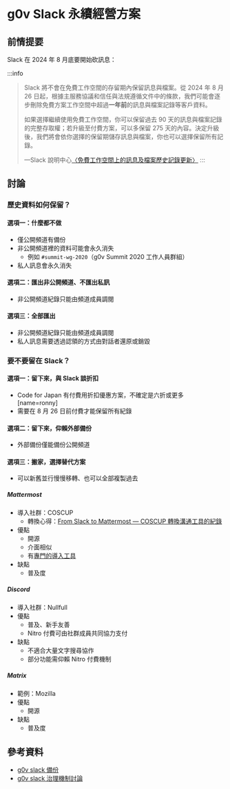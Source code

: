 # g0v Slack 永續經營方案

## 前情提要

Slack 在 2024 年 8 月底要開始砍訊息：

:::info
> Slack 將不會在免費工作空間的存留期內保留訊息與檔案。從 2024 年 8 月 26 日起，根據主服務協議和信任與法規遵循文件中的條款，我們可能會逐步刪除免費方案工作空間中超過**一年前**的訊息與檔案記錄等客戶資料。
>
> 如果選擇繼續使用免費工作空間，你可以保留過去 90 天的訊息與檔案記錄的完整存取權；若升級至付費方案，可以多保留 275 天的內容。決定升級後，我們將會依你選擇的保留期儲存訊息與檔案，你也可以選擇保留所有記錄。
>
> —Slack 說明中心[〈免費工作空間上的訊息及檔案歷史記錄更新〉](https://slack.com/intl/zh-tw/help/articles/29414264463635-%E5%85%8D%E8%B2%BB%E5%B7%A5%E4%BD%9C%E7%A9%BA%E9%96%93%E4%B8%8A%E7%9A%84%E8%A8%8A%E6%81%AF%E5%8F%8A%E6%AA%94%E6%A1%88%E6%AD%B7%E5%8F%B2%E8%A8%98%E9%8C%84%E6%9B%B4%E6%96%B0)
:::

## 討論

### 歷史資料如何保留？

#### 選項一：什麼都不做

- 僅公開頻道有備份
- 非公開頻道裡的資料可能會永久消失
    - 例如 `#summit-wg-2020`（g0v Summit 2020 工作人員群組）
- 私人訊息會永久消失

#### 選項二：匯出非公開頻道、不匯出私訊

- 非公開頻道紀錄只能由頻道成員調閱

#### 選項三：全部匯出

- 非公開頻道紀錄只能由頻道成員調閱
- 私人訊息需要透過認領的方式由對話者還原或銷毀

### 要不要留在 Slack？

#### 選項一：留下來，與 Slack 談折扣

- Code for Japan 有付費用折扣優惠方案，不確定是六折或更多 [name=ronny]
- 需要在 8 月 26 日前付費才能保留所有紀錄

#### 選項二：留下來，仰賴外部備份

- 外部備份僅能備份公開頻道

#### 選項三：搬家，選擇替代方案

- 可以新舊並行慢慢移轉、也可以全部複製過去

##### Mattermost
* 導入社群：COSCUP
    * 轉換心得：[From Slack to Mattermost — COSCUP 轉換溝通工具的紀錄](https://words.bobchao.net/from-slack-to-mattermost-coscup-%E8%BD%89%E6%8F%9B%E6%BA%9D%E9%80%9A%E5%B7%A5%E5%85%B7%E7%9A%84%E7%B4%80%E9%8C%84-1-56d40630e6c)
* 優點
    * 開源
    * 介面相似
    * 有[專門的導入工具](https://docs.mattermost.com/onboard/migrate-from-slack.html)
* 缺點
    * 普及度

##### Discord
* 導入社群：Nullfull
* 優點
    * 普及、新手友善
    * Nitro 付費可由社群成員共同協力支付
* 缺點
    * 不適合大量文字搜尋協作
    * 部分功能需仰賴 Nitro 付費機制

##### Matrix
* 範例：Mozilla
* 優點
    * 開源
* 缺點
    * 普及度

## 參考資料

* [g0v slack 備份](/GI5vlh4_TRCXDH_bFb8jHQ)
* [g0v slack 治理機制討論](/rHe3Lfh_S3yhtRawnliSIg)

